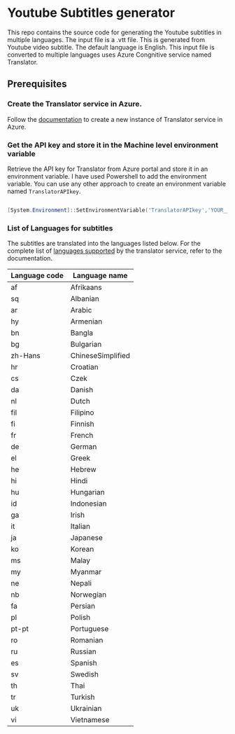# Youtube Subtitles generator

This repo contains the source code for generating the Youtube subtitles in multiple languages. The input file is a .vtt file. This is generated from Youtube video subtitle.
The default language is English. This input file is converted to multiple languages uses Azure Congnitive service named Translator.

## Prerequisites

### Create the Translator service in Azure.
Follow the [documentation](https://docs.microsoft.com/en-ca/azure/cognitive-services/translator/quickstart-translator) to create a new instance of Translator service in Azure.

### Get the API key and store it in the Machine level environment variable
Retrieve the API key for Translator from Azure portal and store it in an environment variable.
I have used Powershell to add the environment variable. You can use any other approach to create an environment variable named `TranslatorAPIkey`.

```Powershell

[System.Environment]::SetEnvironmentVariable('TranslatorAPIkey','YOUR__API__KEY', 'Machine')

```

### List of Languages for subtitles

The subtitles are translated into the languages listed below.
For the complete list of [languages supported](https://docs.microsoft.com/en-ca/azure/cognitive-services/translator/language-support) by the translator service, refer to the documentation.

| Language code | Language name |
| ---           | ---           |
| af            | Afrikaans     |
| sq            | Albanian      |
| ar            | Arabic        |
| hy            | Armenian      |
| bn|Bangla|
| bg|Bulgarian|
| zh-Hans|ChineseSimplified|
| hr|Croatian|
| cs|Czek|
| da|Danish|
| nl|Dutch|
| fil|Filipino|
| fi|Finnish|
| fr|French|
| de|German|
| el|Greek|
| he|Hebrew|
| hi|Hindi|
| hu|Hungarian|
| id|Indonesian|
| ga|Irish|
| it|Italian|
| ja|Japanese|
| ko|Korean|
| ms|Malay|
| my|Myanmar|
| ne|Nepali|
| nb|Norwegian|
| fa|Persian|
| pl|Polish|
| pt-pt|Portuguese|
| ro|Romanian|
| ru|Russian|
| es|Spanish|
| sv|Swedish|
| th|Thai|
| tr|Turkish|
| uk|Ukrainian|
| vi|Vietnamese|

